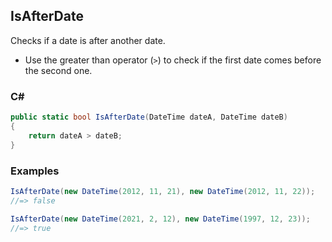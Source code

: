 ## IsAfterDate

Checks if a date is after another date.

- Use the greater than operator (`>`) to check if the first date comes before the second one.

### C#

```csharp
public static bool IsAfterDate(DateTime dateA, DateTime dateB)
{
    return dateA > dateB;
}
```

### Examples

```csharp
IsAfterDate(new DateTime(2012, 11, 21), new DateTime(2012, 11, 22));
//=> false

IsAfterDate(new DateTime(2021, 2, 12), new DateTime(1997, 12, 23));
//=> true
```